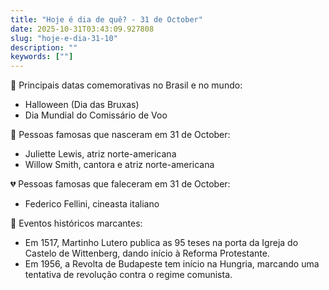 ```yaml
---
title: "Hoje é dia de quê? - 31 de October"
date: 2025-10-31T03:43:09.927808
slug: "hoje-e-dia-31-10"
description: ""
keywords: [""]
---
```


🎉 Principais datas comemorativas no Brasil e no mundo:

- Halloween (Dia das Bruxas)
- Dia Mundial do Comissário de Voo

🌟 Pessoas famosas que nasceram em 31 de October:

- Juliette Lewis, atriz norte-americana
- Willow Smith, cantora e atriz norte-americana

💔 Pessoas famosas que faleceram em 31 de October:

- Federico Fellini, cineasta italiano

📅 Eventos históricos marcantes:

- Em 1517, Martinho Lutero publica as 95 teses na porta da Igreja do Castelo de Wittenberg, dando início à Reforma Protestante.
- Em 1956, a Revolta de Budapeste tem início na Hungria, marcando uma tentativa de revolução contra o regime comunista.